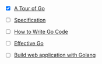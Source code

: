 - [x] [A Tour of Go](http://tour.golang.org/#1)
- [ ] [Specification](http://tip.golang.org/ref/spec)
- [ ] [How to Write Go Code](http://golang.org/doc/code.html)
- [ ] [Effective Go](http://golang.org/doc/effective_go.html)
- [ ] [Build web application with Golang](https://github.com/astaxie/build-web-application-with-golang/blob/master/en/eBook/preface.md)

